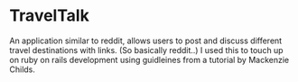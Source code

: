 # TravelTalk

An application similar to reddit, allows users to post and discuss different travel destinations with links. (So basically reddit..) I used this to touch up on ruby on rails development using guidleines from a tutorial by Mackenzie Childs. 
